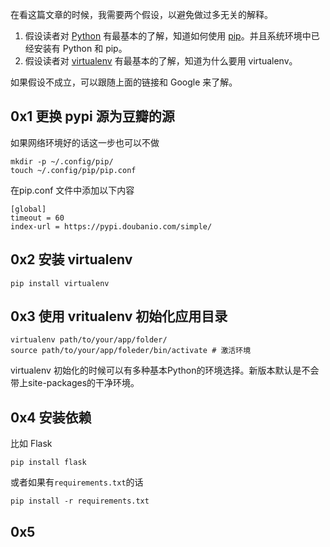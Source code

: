 在看这篇文章的时候，我需要两个假设，以避免做过多无关的解释。
1. 假设读者对 [Python](https://www.python.org/downloads/) 有最基本的了解，知道如何使用 [pip](https://pip.pypa.io/en/stable/installing/)。并且系统环境中已经安装有 Python 和 pip。
2. 假设读者对 [virtualenv](http://docs.python-guide.org/en/latest/dev/virtualenvs/) 有最基本的了解，知道为什么要用 virtualenv。

如果假设不成立，可以跟随上面的链接和 Google 来了解。

## 0x1 更换 pypi 源为豆瓣的源
如果网络环境好的话这一步也可以不做

    mkdir -p ~/.config/pip/
    touch ~/.config/pip/pip.conf

在pip.conf 文件中添加以下内容

    [global]
    timeout = 60
    index-url = https://pypi.doubanio.com/simple/
## 0x2 安装 virtualenv
    pip install virtualenv
## 0x3 使用 vritualenv 初始化应用目录
    virtualenv path/to/your/app/folder/
    source path/to/your/app/foleder/bin/activate # 激活环境
virtualenv 初始化的时候可以有多种基本Python的环境选择。新版本默认是不会带上site-packages的干净环境。

## 0x4 安装依赖
比如 Flask 

    pip install flask
或者如果有`requirements.txt`的话

    pip install -r requirements.txt

## 0x5 


